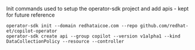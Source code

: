 Init commands used to setup the operator-sdk project and add apis - kept for future reference

```
operator-sdk init --domain redhataicoe.com --repo github.com/redhat-et/copilot-operator
operator-sdk create api --group copilot --version v1alpha1 --kind DataCollectionPolicy --resource --controller
```
